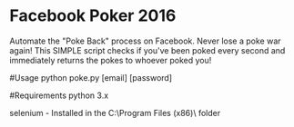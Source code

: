 # Facebook Poker 2016
Automate the "Poke Back" process on Facebook. Never lose a poke war again!
This SIMPLE script checks if you've been poked every second and immediately returns the pokes to whoever poked you!

#Usage
python poke.py [email] [password]

#Requirements 
python 3.x

selenium - Installed in the C:\Program Files (x86)\ folder
